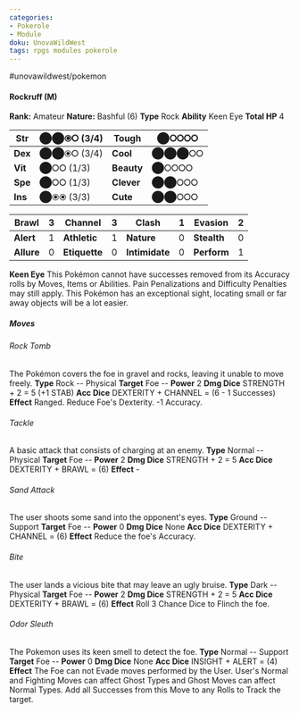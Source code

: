 ```yaml
---
categories:
- Pokerole
- Module
doku: UnovaWildWest
tags: rpgs modules pokerole
---
```

#unovawildwest/pokemon 

#### Rockruff (M)

**Rank:** Amateur
**Nature:** Bashful (6)
**Type** Rock
**Ability** Keen Eye
**Total HP** 4

| **Str** | ⬤⬤⦿⭘ (3/4) | **Tough** |  ⬤⭘⭘⭘⭘
|---------|---------------|-----------|--------
| **Dex** | ⬤⬤⦿⭘ (3/4) | **Cool** |  ⬤⬤⬤⭘⭘
| **Vit** | ⬤⭘⭘ (1/3) | **Beauty** |  ⬤⭘⭘⭘⭘
| **Spe** | ⬤⭘⭘ (1/3) | **Clever** |  ⬤⬤⭘⭘⭘
| **Ins** | ⬤⦿⦿ (3/3) | **Cute** |  ⬤⬤⭘⭘⭘

| **Brawl** |  3 | **Channel** | 3 | **Clash** |  1 | **Evasion** | 2
|-----------|----|-------------|---|-----------|----|-------------|---
| **Alert** |  1 | **Athletic** | 1 | **Nature** | 0 | **Stealth** | 0
| **Allure** | 0 | **Etiquette** | 0 | **Intimidate** | 0 | **Perform** | 1

**Keen Eye** This Pokémon cannot have successes removed from its Accuracy rolls by Moves, Items or Abilities. Pain Penalizations and Difficulty Penalties may still apply.
This Pokémon has an exceptional sight, locating small or far away objects will be a lot easier.

##### Moves

###### Rock Tomb
The Pokémon covers the foe in gravel and rocks, leaving it unable to move freely.
**Type** Rock -- Physical
**Target** Foe -- **Power** 2
**Dmg Dice** STRENGTH + 2 = 5 (+1 STAB)
**Acc Dice** DEXTERITY + CHANNEL = (6 - 1 Successes)
**Effect** Ranged. Reduce Foe's Dexterity. -1 Accuracy.

###### Tackle
A basic attack that consists of charging at an enemy.
**Type** Normal -- Physical
**Target** Foe -- **Power** 2
**Dmg Dice** STRENGTH + 2 = 5
**Acc Dice** DEXTERITY + BRAWL = (6)
**Effect** -

###### Sand Attack
The user shoots some sand into the opponent's eyes.
**Type** Ground -- Support
**Target** Foe -- **Power** 0
**Dmg Dice** None
**Acc Dice** DEXTERITY + CHANNEL = (6)
**Effect** Reduce the foe's Accuracy.

###### Bite
The user lands a vicious bite that may leave an ugly bruise.
**Type** Dark -- Physical
**Target** Foe -- **Power** 2
**Dmg Dice** STRENGTH + 2 = 5
**Acc Dice** DEXTERITY + BRAWL = (6)
**Effect** Roll 3 Chance Dice to Flinch the foe.

###### Odor Sleuth
The Pokemon uses its keen smell to detect the foe.
**Type** Normal -- Support
**Target** Foe -- **Power** 0
**Dmg Dice** None
**Acc Dice** INSIGHT + ALERT = (4)
**Effect** The Foe can not Evade moves performed by the User. User's Normal and Fighting Moves can affect Ghost Types and Ghost Moves can affect Normal Types. Add all Successes from this Move to any Rolls to Track the target.